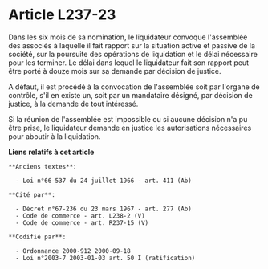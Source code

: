 # Article L237-23

Dans les six mois de sa nomination, le liquidateur convoque l'assemblée des associés à laquelle il fait rapport sur la
situation active et passive de la société, sur la poursuite des opérations de liquidation et le délai nécessaire pour les
terminer. Le délai dans lequel le liquidateur fait son rapport peut être porté à douze mois sur sa demande par décision de
justice.

A défaut, il est procédé à la convocation de l'assemblée soit par l'organe de contrôle, s'il en existe un, soit par un
mandataire désigné, par décision de justice, à la demande de tout intéressé.

Si la réunion de l'assemblée est impossible ou si aucune décision n'a pu être prise, le liquidateur demande en justice les
autorisations nécessaires pour aboutir à la liquidation.

**Liens relatifs à cet article**

	**Anciens textes**:

	  - Loi n°66-537 du 24 juillet 1966 - art. 411 (Ab)

	**Cité par**:

	  - Décret n°67-236 du 23 mars 1967 - art. 277 (Ab)
	  - Code de commerce - art. L238-2 (V)
	  - Code de commerce - art. R237-15 (V)

	**Codifié par**:

	  - Ordonnance 2000-912 2000-09-18
	  - Loi n°2003-7 2003-01-03 art. 50 I (ratification)
